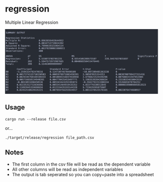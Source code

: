 # regression
Multiple Linear Regression

![MLR Output](output.png)

## Usage
```
cargo run --release file.csv
```
or...
```
./target/release/regression file_path.csv
```

## Notes
* The first column in the csv file will be read as the dependent variable
* All other columns will be read as independent variables
* The output is tab seperated so you can copy+paste into a spreadsheet
